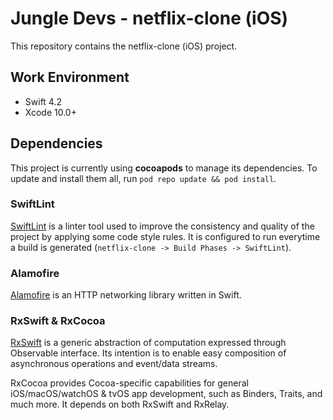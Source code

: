 # Jungle Devs - netflix-clone (iOS)

This repository contains the netflix-clone (iOS) project.

## Work Environment

- Swift 4.2
- Xcode 10.0+

## Dependencies

This project is currently using **cocoapods** to manage its dependencies. To update and install them all, run `pod repo update && pod install`.

### SwiftLint

[SwiftLint](https://github.com/realm/SwiftLint) is a linter tool used to improve the consistency and quality of the project by applying some code style rules. It is configured to run everytime a build is generated (`netflix-clone -> Build Phases -> SwiftLint`).

### Alamofire

[Alamofire](https://github.com/Alamofire/Alamofire) is an HTTP networking library written in Swift.

### RxSwift & RxCocoa

[RxSwift](https://github.com/ReactiveX/RxSwift) is a generic abstraction of computation expressed through Observable<Element> interface. Its intention is to enable easy composition of asynchronous operations and event/data streams.

RxCocoa provides Cocoa-specific capabilities for general iOS/macOS/watchOS & tvOS app development, such as Binders, Traits, and much more. It depends on both RxSwift and RxRelay.
